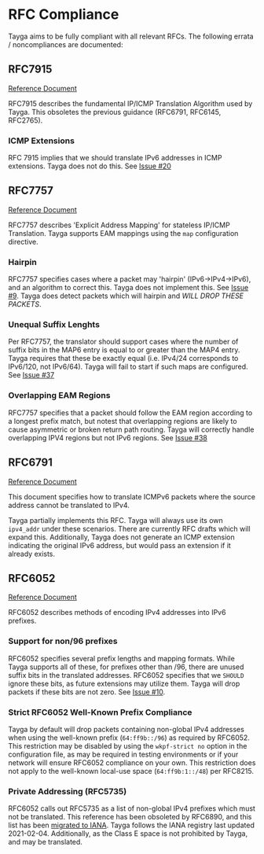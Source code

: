 
# RFC Compliance
Tayga aims to be fully compliant with all relevant RFCs. The following errata / noncompliances are documented:

## RFC7915
[Reference Document](https://datatracker.ietf.org/doc/html/rfc7915)

RFC7915 describes the fundamental IP/ICMP Translation Algorithm used by Tayga. This obsoletes the previous guidance (RFC6791, RFC6145, RFC2765).

### ICMP Extensions
RFC 7915 implies that we should translate IPv6 addresses in ICMP extensions. Tayga does not do this. See [Issue #20](https://github.com/apalrd/tayga/issues/20)

## RFC7757
[Reference Document](https://datatracker.ietf.org/doc/html/rfc7757)

RFC7757 describes 'Explicit Address Mapping' for stateless IP/ICMP Translation. Tayga supports EAM mappings using the `map` configuration directive. 

### Hairpin
RFC7757 specifies cases where a packet may 'hairpin' (IPv6->IPv4->IPv6), and an algorithm to correct this. Tayga does not implement this. See [Issue #9](https://github.com/apalrd/tayga/issues/9). Tayga does detect packets which will hairpin and *WILL DROP THESE PACKETS*.

### Unequal Suffix Lenghts
Per RFC7757, the translator should support cases where the number of suffix bits in the MAP6 entry is equal to or greater than the MAP4 entry. Tayga requires that these be exactly equal (i.e. IPv4/24 corresponds to IPv6/120, not IPv6/64). Tayga will fail to start if such maps are configured. See [Issue #37](https://github.com/apalrd/tayga/issues/37)

### Overlapping EAM Regions
RFC7757 specifies that a packet should follow the EAM region according to a longest prefix match, but notest that overlapping regions are likely to cause asymmetric or broken return path routing. Tayga will correctly handle overlapping IPV4 regions but not IPv6 regions. See [Issue #38](https://github.com/apalrd/tayga/issues/38)

## RFC6791
[Reference Document](https://datatracker.ietf.org/doc/html/rfc6791)

This document specifies how to translate ICMPv6 packets where the source address cannot be translated to IPv4.

Tayga partially implements this RFC. Tayga will always use its own `ipv4_addr` under these scenarios. There are currently RFC drafts which will expand this. Additionally, Tayga does not generate an ICMP extension indicating the original IPv6 address, but would pass an extension if it already exists. 

## RFC6052
[Reference Document](https://datatracker.ietf.org/doc/html/rfc6052)

RFC6052 describes methods of encoding IPv4 addresses into IPv6 prefixes.
### Support for non/96 prefixes
RFC6052 specifies several prefix lengths and mapping formats. While Tayga supports all of these, for prefixes other than /96, there are unused suffix bits in the translated addresses. RFC6052 specifies that we `SHOULD` ignore these bits, as future extensions may utilize them. Tayga will drop packets if these bits are not zero. See [Issue #10](https://github.com/apalrd/tayga/issues/10).
### Strict RFC6052 Well-Known Prefix Compliance
Tayga by default will drop packets containing non-global IPv4 addresses when using the well-known prefix (`64:ff9b::/96`) as required by RFC6052. This restriction may be disabled by using the `wkpf-strict no` option in the configuration file, as may be required in testing environments or if your network will ensure RFC6052 compliance on your own. This restriction does not apply to the well-known local-use space (`64:ff9b:1::/48`) per RFC8215.
### Private Addressing (RFC5735)
RFC6052 calls out RFC5735 as a list of non-global IPv4 prefixes which must not be translated. This reference has been obsoleted by RFC6890, and this list has been [migrated to IANA](https://www.iana.org/assignments/iana-ipv4-special-registry/iana-ipv4-special-registry.xhtml). Tayga follows the IANA registry last updated 2021-02-04. Additionally, as the Class E space is not prohibited by Tayga, and may be translated. 
